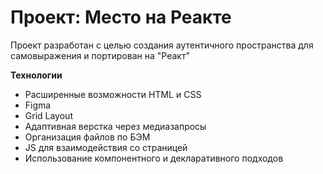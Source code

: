 # Проект: Место на Реакте

Проект разработан с целью создания аутентичного пространства для самовыражения и портирован на "Реакт"

**Технологии**

* Расширенные возможности HTML и CSS
* Figma
* Grid Layout
* Адаптивная верстка через медиазапросы
* Организация файлов по БЭМ
* JS для взаимодействия со страницей
* Использование компонентного и декларативного подходов